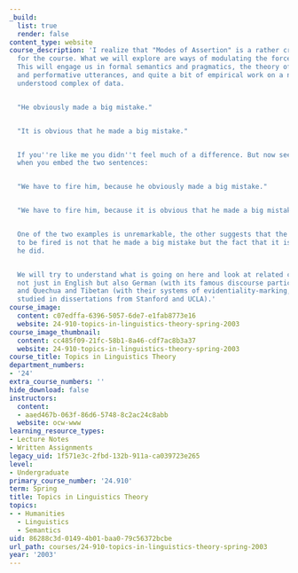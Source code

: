 ```yaml
---
_build:
  list: true
  render: false
content_type: website
course_description: 'I realize that "Modes of Assertion" is a rather cryptic title
  for the course. What we will explore are ways of modulating the force of an assertion.
  This will engage us in formal semantics and pragmatics, the theory of speech acts
  and performative utterances, and quite a bit of empirical work on a not-too-well
  understood complex of data.


  "He obviously made a big mistake."


  "It is obvious that he made a big mistake."


  If you''re like me you didn''t feel much of a difference. But now see what happens
  when you embed the two sentences:


  "We have to fire him, because he obviously made a big mistake."


  "We have to fire him, because it is obvious that he made a big mistake."


  One of the two examples is unremarkable, the other suggests that the reason he needs
  to be fired is not that he made a big mistake but the fact that it is obvious that
  he did.


  We will try to understand what is going on here and look at related constructions
  not just in English but also German (with its famous discourse particles like *ja*)
  and Quechua and Tibetan (with their systems of evidentiality-marking, as recently
  studied in dissertations from Stanford and UCLA).'
course_image:
  content: c07edffa-6396-5057-6de7-e1fab8773e16
  website: 24-910-topics-in-linguistics-theory-spring-2003
course_image_thumbnail:
  content: cc485f09-21fc-58b1-8a46-cdf7ac8b3a37
  website: 24-910-topics-in-linguistics-theory-spring-2003
course_title: Topics in Linguistics Theory
department_numbers:
- '24'
extra_course_numbers: ''
hide_download: false
instructors:
  content:
  - aaed467b-063f-86d6-5748-8c2ac24c8abb
  website: ocw-www
learning_resource_types:
- Lecture Notes
- Written Assignments
legacy_uid: 1f571e3c-2fbd-132b-911a-ca039723e265
level:
- Undergraduate
primary_course_number: '24.910'
term: Spring
title: Topics in Linguistics Theory
topics:
- - Humanities
  - Linguistics
  - Semantics
uid: 86288c3d-0149-4b01-baa0-79c56372bcbe
url_path: courses/24-910-topics-in-linguistics-theory-spring-2003
year: '2003'
---
```

